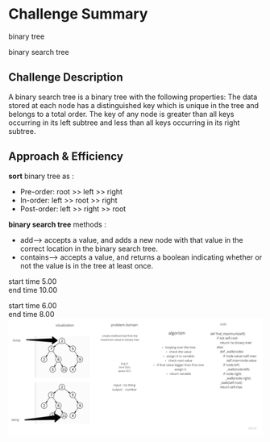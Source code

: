 # Challenge Summary
binary tree

binary search tree

## Challenge Description
A binary search tree is a binary tree with the following properties: The data stored at each node has a distinguished key which is unique in the tree and belongs to a total order. The key of any node is greater than all keys occurring in its left subtree and less than all keys occurring in its right subtree.

## Approach & Efficiency
**sort** binary tree as :
* Pre-order: root >> left >> right
* In-order: left >> root >> right
* Post-order: left >> right >> root

**binary search tree** methods :
* add--> accepts a value, and adds a new node with that value in the correct location in the binary search tree.
* contains--> accepts a value, and returns a boolean indicating whether or not the value is in the tree at least once.


start time 5.00 </br>
end time 10.00

start time 6.00 </br>
end time 8.00
![image](../../../assets/find_max.jpg)
